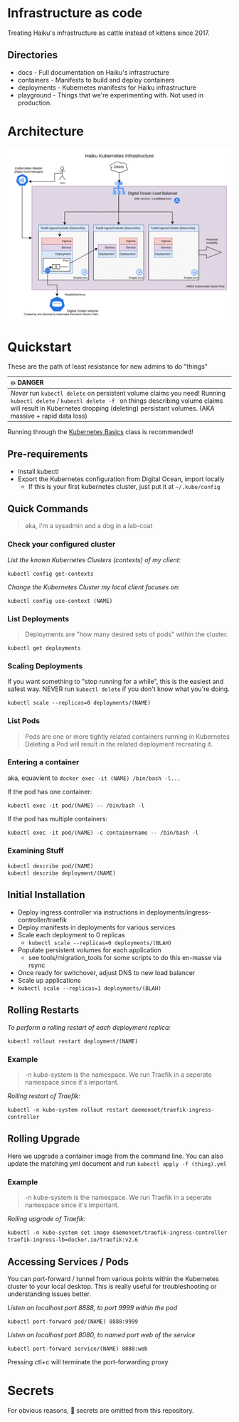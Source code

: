 # Infrastructure as code

Treating Haiku's infrastructure as cattle instead of kittens since 2017.

## Directories

  * docs - Full documentation on Haiku's infrastructure
  * containers - Manifests to build and deploy containers
  * deployments - Kubernetes manifests for Haiku infrastructure
  * playground - Things that we're experimenting with. Not used in production.

# Architecture

![Architecture](docs/architecture.png)

# Quickstart

These are the path of least resistance for new admins to do "things"

| :boom: DANGER                                                        |
|:---------------------------------------------------------------------|
|*Never* run ```kubectl delete``` on persistent volume claims you need! Running ```kubectl delete``` / ```kubectl delete -f ``` on things describing volume claims will result in Kubernetes dropping (deleting) persistant volumes. (AKA massive + rapid data loss)|

Running through the [Kubernetes Basics](https://kubernetes.io/docs/tutorials/kubernetes-basics/) class is recommended!

## Pre-requirements

* Install kubectl
* Export the Kubernetes configuration from Digital Ocean, import locally
  * If this is your first kubernetes cluster, just put it at ```~/.kube/config```

## Quick Commands

> aka, i'm a sysadmin and a dog in a lab-coat

### Check your configured cluster

*List the known Kubernetes Clusters (contexts) of my client:*
```
kubectl config get-contexts
```

*Change the Kubernetes Cluster my local client focuses on:*
```
kubectl config use-context (NAME)
```

### List Deployments

> Deployments are "how many desired sets of pods" within the cluster.

```
kubectl get deployments
```

### Scaling Deployments

If you want something to "stop running for a while", this is the easiest
and safest way.  NEVER run ```kubectl delete``` if you don't know what
you're doing.

```
kubectl scale --replicas=0 deployments/(NAME)
```

### List Pods

> Pods are one or more tightly related containers running in Kubernetes
> Deleting a Pod will result in the related deployment recreating it.

### Entering a container

aka, equavient to ```docker exec -it (NAME) /bin/bash -l...```

If the pod has one container:

```
kubectl exec -it pod/(NAME) -- /bin/bash -l
```

If the pod has multiple containers:

```
kubectl exec -it pod/(NAME) -c containername -- /bin/bash -l
```

### Examining Stuff

```
kubectl describe pod/(NAME)
kubectl describe deployment/(NAME)
```

## Initial Installation

* Deploy ingress controller via instructions in deployments/ingress-controller/traefik
* Deploy manifests in deployments for various services
* Scale each deployment to 0 replicas
  * ```kubectl scale --replicas=0 deployments/(BLAH)```
* Populate persistent volumes for each application
  * see tools/migration_tools for some scripts to do this en-masse via rsync
* Once ready for switchover, adjust DNS to new load balancer
* Scale up applications
* ```kubectl scale --replicas=1 deployments/(BLAH)```

## Rolling Restarts

*To perform a rolling restart of each deployment replica:*
```
kubectl rollout restart deployment/(NAME)
```

### Example

> -n kube-system is the namespace. We run Traefik in a seperate namespace since it's important.

*Rolling restart of Traefik:*
```
kubectl -n kube-system rollout restart daemonset/traefik-ingress-controller
```

## Rolling Upgrade

Here we upgrade a container image from the command line.  You can also update the matching yml document
and run ```kubectl apply -f (thing).yml```

### Example

> -n kube-system is the namespace. We run Traefik in a seperate namespace since it's important.

*Rolling upgrade of Traefik:*
```
kubectl -n kube-system set image daemonset/traefik-ingress-controller traefik-ingress-lb=docker.io/traefik:v2.6
```

## Accessing Services / Pods

You can port-forward / tunnel from various points within the Kubernetes cluster to your local desktop. This is really
useful for troubleshooting or understanding issues better.

*Listen on localhost port 8888, to port 9999 within the pod*
```
kubectl port-forward pod/(NAME) 8888:9999
```

*Listen on localhost port 8080, to named port web of the service*
```
kubectl port-forward service/(NAME) 8080:web
```

Pressing ctl+c will terminate the port-forwarding proxy

# Secrets

For obvious reasons, :key: secrets are omitted from this repository.

